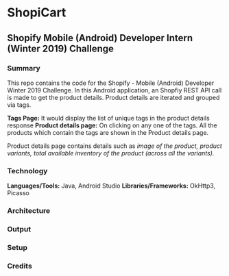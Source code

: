 # ShopiCart

## Shopify Mobile (Android) Developer Intern (Winter 2019) Challenge

### Summary

This repo contains the code for the Shopify - Mobile (Android) Developer Winter 2019 Challenge. In this Android application, an Shopfiy REST API call is made to get the product details. Product details are iterated and grouped via tags. 

**Tags Page:** It would display the list of unique tags in the product details response
**Product details page:** On clicking on any one of the tags. All the products which contain the tags are shown in the Product details page. 

Product details page contains details such as *image of the product, product variants, total available inventory of the product (across all the variants).*

### Technology

**Languages/Tools:** Java, Android Studio
**Libraries/Frameworks:** OkHttp3, Picasso

### Architecture


### Output


### Setup


### Credits
